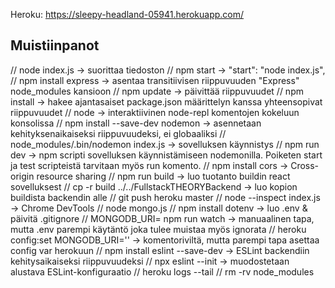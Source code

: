 Heroku: https://sleepy-headland-05941.herokuapp.com/

## Muistiinpanot

// node index.js -> suorittaa tiedoston
// npm start -> "start": "node index.js",
// npm install express -> asentaa transitiivisen riippuvuuden "Express" node_modules kansioon
// npm update -> päivittää riippuvuudet
// npm install -> hakee ajantasaiset package.json määrittelyn kanssa yhteensopivat riippuvuudet
// node -> interaktiivinen node-repl komentojen kokeluun konsolissa
// npm install --save-dev nodemon -> asennetaan kehityksenaikaiseksi riippuvuudeksi, ei globaaliksi
// node_modules/.bin/nodemon index.js -> sovelluksen käynnistys
// npm run dev -> npm scripti sovelluksen käynnistämiseen nodemonilla. Poiketen start ja test scripteistä tarvitaan myös run komento.
// npm install cors -> Cross-origin resource sharing
// npm run build -> luo tuotanto buildin react sovelluksest
// cp -r build ../../FullstackTHEORYBackend -> luo kopion buildista backendin alle
// git push heroku master
// node --inspect index.js -> Chrome DevTools
// node mongo.js <mongo db pwd>
// npm install dotenv -> luo .env & päivitä .gitignore
// MONGODB_URI=<osoite> npm run watch -> manuaalinen tapa, mutta .env parempi käytäntö joka tulee muistaa myös ignorata
// heroku config:set MONGODB_URI='<insert URL>' -> komentoriviltä, mutta parempi tapa asettaa config var herokuun
// npm install eslint --save-dev -> ESLint backendiin kehitysaikaiseksi riippuvuudeksi
// npx eslint --init -> muodostetaan alustava ESLint-konfiguraatio
// heroku logs --tail 
// rm -rv node_modules
